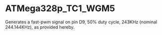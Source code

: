 # ATMega328p_TC1_WGM5
Generates a fast-pwm signal on pin D9, 50% duty cycle, 243KHz (nominal 244.144KHz), as provided hereby.
